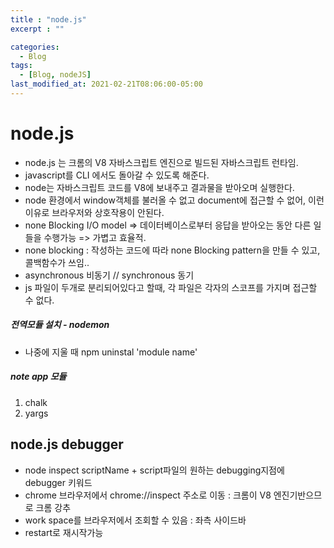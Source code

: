 ```yaml
---
title : "node.js"
excerpt : ""

categories:
  - Blog
tags:
  - [Blog, nodeJS]
last_modified_at: 2021-02-21T08:06:00-05:00
---
```


# node.js

* node.js 는 크롬의 V8 자바스크립트 엔진으로 빌드된 자바스크립트 런타임.
* javascript를 CLI 에서도 돌아갈 수 있도록 해준다. 
* node는 자바스크립트 코드를 V8에 보내주고 결과물을 받아오며 실행한다.
* node 환경에서 window객체를 불러올 수 없고 document에 접근할 수 없어, 이런 이유로 브라우저와 상호작용이 안된다.
* none Blocking I/O model => 데이터베이스로부터 응답을 받아오는 동안 다른 일들을 수행가능  => 가볍고 효율적.
* none blocking : 작성하는 코드에 따라 none Blocking pattern을 만들 수 있고, 콜백함수가 쓰임..
* asynchronous 비동기 // synchronous 동기
* js 파일이 두개로 분리되어있다고 할때, 각 파일은 각자의 스코프를 가지며 접근할 수 없다.

##### 전역모듈 설치 - nodemon

* 나중에 지울 때 npm uninstal 'module name'

##### note app 모듈

1. chalk
2. yargs


## node.js debugger

* node inspect scriptName + script파일의 원하는 debugging지점에 debugger 키워드 
* chrome 브라우저에서 chrome://inspect 주소로 이동 : 크롬이 V8 엔진기반으므로 크롬 강추
* work space를 브라우저에서 조회할 수 있음 : 좌측 사이드바
* restart로 재시작가능
